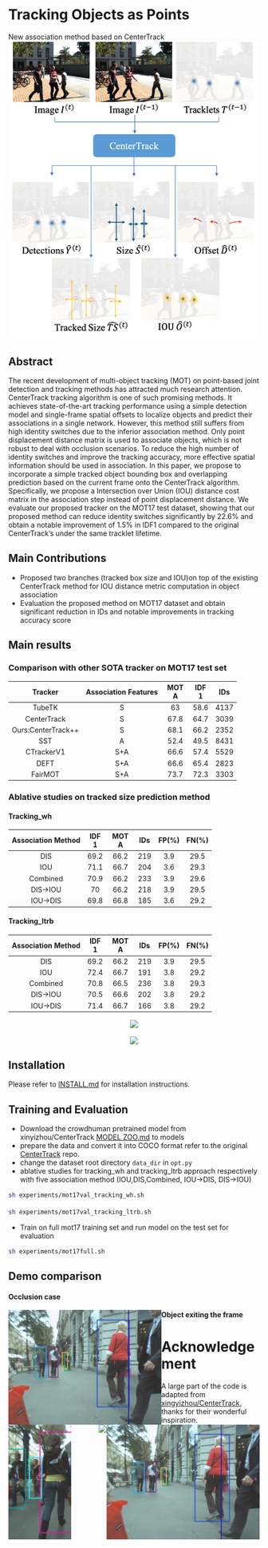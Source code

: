# Tracking Objects as Points
New association method based on CenterTrack
![](readme/CenterTrack++.png)


## Abstract
The recent development of multi-object tracking (MOT) on
point-based joint detection and tracking methods has attracted
much research attention. CenterTrack tracking algorithm is
one of such promising methods. It achieves state-of-the-art
tracking performance using a simple detection model and
single-frame spatial offsets to localize objects and predict
their associations in a single network. However, this method
still suffers from high identity switches due to the inferior
association method. Only point displacement distance matrix
is used to associate objects, which is not robust to deal with
occlusion scenarios. To reduce the high number of identity
switches and improve the tracking accuracy, more effective
spatial information should be used in association. In this paper,
we propose to incorporate a simple tracked object bounding
box and overlapping prediction based on the current frame
onto the CenterTrack algorithm. Specifically, we propose
a Intersection over Union (IOU) distance cost matrix in the
association step instead of point displacement distance. We
evaluate our proposed tracker on the MOT17 test dataset,
showing that our proposed method can reduce identity switches
significantly by 22.6% and obtain a notable improvement of
1.5% in IDF1 compared to the original CenterTrack’s under
the same tracklet lifetime.


## Main Contributions

- Proposed two branches (tracked box size and IOU)on top of the existing CenterTrack method for IOU distance metric computation in object association
- Evaluation the proposed method on MOT17 dataset and obtain significant reduction in IDs and notable improvements in tracking accuracy score

## Main results

### Comparison with other SOTA tracker on MOT17 test set

|       Tracker      | Association Features | MOTA­ | IDF1­ |  IDs |
|:------------------:|:--------------------:|:-----:|:-----:|:----:|
|       TubeTK       |           S          |   63  |  58.6 | 4137 |
|     CenterTrack    |           S          |  67.8 |  64.7 | 3039 |
| Ours:CenterTrack++ |           S          |  68.1 |  66.2 | 2352 |
|         SST        |           A          |  52.4 |  49.5 | 8431 |
|     CTrackerV1     |          S+A         |  66.6 |  57.4 | 5529 |
|        DEFT        |          S+A         |  66.6 |  65.4 | 2823 |
|       FairMOT      |          S+A         |  73.7 |  72.3 | 3303 |



### Ablative studies on tracked size prediction method

#### Tracking_wh
| Association Method | IDF1­ | MOTA­ | IDs | FP(%) | FN(%) |
|:------------------:|:-----:|:-----:|:---:|:-----:|:-----:|
|         DIS        |  69.2 |  66.2 | 219 |  3.9  |  29.5 |
|         IOU        |  71.1 |  66.7 | 204 |  3.6  |  29.3 |
|      Combined      |  70.9 |  66.2 | 233 |  3.9  |  29.6 |
|       DIS→IOU      |   70  |  66.2 | 218 |  3.9  |  29.5 |
|       IOU→DIS      |  69.8 |  66.8 | 185 |  3.6  |  29.2 |


#### Tracking_ltrb
| Association Method | IDF1­ | MOTA­ | IDs | FP(%) | FN(%) |
|:------------------:|:-----:|:-----:|:---:|:-----:|:-----:|
|         DIS        | 69.2  | 66.2  | 219 | 3.9   | 29.5  |
|         IOU        | 72.4  | 66.7  | 191 | 3.8   | 29.2  |
|      Combined      | 70.8  | 66.5  | 236 | 3.8   | 29.3  |
|       DIS→IOU      | 70.5  | 66.6  | 202 | 3.8   | 29.2  |
|       IOU→DIS      | 71.4  | 66.7  | 166 | 3.8   | 29.2  |



<p align="center"> <img src='readme/coco_det.gif' align="center" height="230px"> </p> 

<p align="center"> <img src='readme/coco_pose.gif' align="center" height="230px"> </p>



## Installation

Please refer to [INSTALL.md](readme/INSTALL.md) for installation instructions.

## Training and Evaluation
- Download the crowdhuman pretrained model from xinyizhou/CenterTrack [MODEL ZOO.md](https://github.com/xingyizhou/CenterTrack/blob/master/readme/MODEL_ZOO.md) to models
- prepare the data and convert it into COCO format refer to the original [CenterTrack](https://github.com/xingyizhou/CenterTrack) repo.
- change the dataset root directory `data_dir` in `opt.py`
- ablative studies for tracking_wh and tracking_ltrb approach respectively with five association method (IOU,DIS,Combined, IOU→DIS, DIS→IOU)

```bash
sh experiments/mot17val_tracking_wh.sh

sh experiments/mot17val_tracking_ltrb.sh
```

- Train on full mot17 training set and run model on the test set for evaluation

```bash
sh experiments/mot17full.sh
```

## Demo comparison

#### Occlusion case
<p align="left"> <img src='readme/MOT_DIS.gif' align="left" height="230px"> </p> 
<p align="right"> <img src='readme/MOT_IOU.gif' align="right" height="230px"> </p> 

#### Object exiting the frame
<p align="left"> <img src='readme/MOT17-05-2-DIS.gif' align="left" height="230px"> </p> 
<p align="right"> <img src='readme/MOT-05-2-IOU.gif' align="right" height="230px"> </p> 


# Acknowledgement

A large part of the code is adapted from [xingyizhou/CenterTrack](https://github.com/xingyizhou/CenterTrack), thanks for their wonderful inspiration.